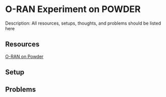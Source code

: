 # O-RAN Experiment on POWDER
Description: All resources, setups, thoughts, and problems should be listed here

## Resources
[O-RAN on Powder](https://powderwireless.net/oran)

## Setup

## Problems
